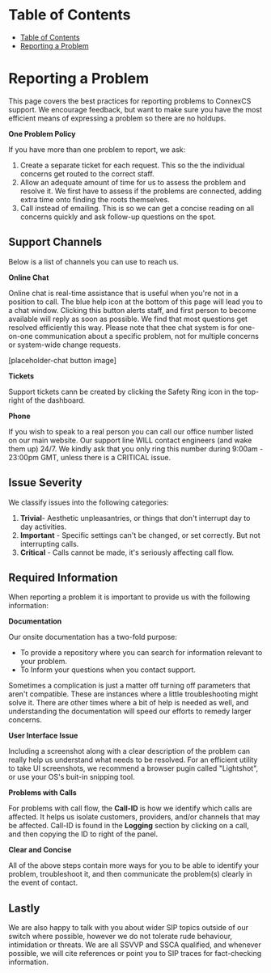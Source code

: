 # Table of Contents

* [Table of Contents](#table-of-contents)
* [Reporting a Problem](#reporting-a-problem)

# Reporting a Problem
This page covers the best practices for reporting problems to ConnexCS support.  We encourage feedback, but want to make sure you have the most efficient means of expressing a problem so there are no holdups.

**One Problem Policy**

If you have more than one problem to report, we ask:

1. Create a separate ticket for each request.  This so the the individual concerns get routed to the correct staff.
2. Allow an adequate amount of time for us to assess the problem and resolve it.  We first have to assess if the problems are connected, adding extra time onto finding the roots themselves.
3. Call instead of emailing.  This is so we can get a concise reading on all concerns quickly and ask follow-up questions on the spot.

## Support Channels
Below is a list of channels you can use to reach us.

**Online Chat**

Online chat is real-time assistance that is useful when you're not in a position to call.  The blue help icon at the bottom of this page will lead you to a chat window.  Clicking this button alerts staff, and first person to become available will reply as soon as possible.  We find that most questions get resolved efficiently this way. Please note that thee chat system is for one-on-one communication about a specific problem, not for multiple concerns or system-wide change requests. 

[placeholder-chat button image]

**Tickets**

Support tickets cann be created by clicking the Safety Ring icon in the top-right of the dashboard.

**Phone**

If you wish to speak to a real person you can call our office number listed on our main website. Our support line WILL contact engineers (and wake them up) 24/7. We kindly ask that you only ring this number during 9:00am - 23:00pm GMT, unless there is a CRITICAL issue.

## Issue Severity

We classify issues into the following categories:

1. **Trivial**- Aesthetic unpleasantries, or things that don't interrupt day to day activities.
2. **Important** - Specific settings can't be changed, or set correctly. But not interrupting calls.
3. **Critical** - Calls cannot be made, it's seriously affecting call flow.

## Required Information

When reporting a problem it is important to provide us with the following information:

**Documentation**

Our onsite documentation has a two-fold purpose:

* To provide a repository where you can search for information relevant to your problem.
* To Inform your questions when you contact support.

Sometimes a complication is just a matter off turning off parameters that aren't compatible.  These are instances where a little troubleshooting might solve it.  There are other times where a bit of help is needed as well, and understanding the documentation will speed our efforts to remedy larger concerns. 
 
**User Interface Issue**

Including a screenshot along with a clear description of the problem can really help us understand what needs to be resolved.  For an efficient utility to take UI screenshots, we recommend a browser pugin called "Lightshot", or use your OS's buit-in snipping tool.

**Problems with Calls**

For problems with call flow, the **Call-ID** is how we identify which calls are affected.  It helps us isolate customers, providers, and/or channels that may be affected.  Call-ID is found in the **Logging** section by clicking on a call, and then copying the ID to right of the panel.

**Clear and Concise**

All of the above steps contain more ways for you to be able to identify your problem, troubleshoot it, and then communicate the problem(s) clearly in the event of contact.

## Lastly

We are also happy to talk with you about wider SIP topics outside of our switch where possible, however we do not tolerate rude behaviour, intimidation or threats.  We are all SSVVP and SSCA qualified, and whenever possible, we will cite references or point you to SIP traces for fact-checking information.

